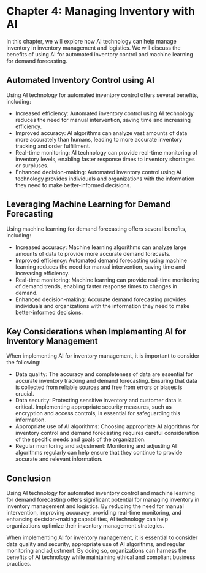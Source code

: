 Chapter 4: Managing Inventory with AI
=====================================

In this chapter, we will explore how AI technology can help manage inventory in inventory management and logistics. We will discuss the benefits of using AI for automated inventory control and machine learning for demand forecasting.

Automated Inventory Control using AI
------------------------------------

Using AI technology for automated inventory control offers several benefits, including:

* Increased efficiency: Automated inventory control using AI technology reduces the need for manual intervention, saving time and increasing efficiency.
* Improved accuracy: AI algorithms can analyze vast amounts of data more accurately than humans, leading to more accurate inventory tracking and order fulfillment.
* Real-time monitoring: AI technology can provide real-time monitoring of inventory levels, enabling faster response times to inventory shortages or surpluses.
* Enhanced decision-making: Automated inventory control using AI technology provides individuals and organizations with the information they need to make better-informed decisions.

Leveraging Machine Learning for Demand Forecasting
--------------------------------------------------

Using machine learning for demand forecasting offers several benefits, including:

* Increased accuracy: Machine learning algorithms can analyze large amounts of data to provide more accurate demand forecasts.
* Improved efficiency: Automated demand forecasting using machine learning reduces the need for manual intervention, saving time and increasing efficiency.
* Real-time monitoring: Machine learning can provide real-time monitoring of demand trends, enabling faster response times to changes in demand.
* Enhanced decision-making: Accurate demand forecasting provides individuals and organizations with the information they need to make better-informed decisions.

Key Considerations when Implementing AI for Inventory Management
----------------------------------------------------------------

When implementing AI for inventory management, it is important to consider the following:

* Data quality: The accuracy and completeness of data are essential for accurate inventory tracking and demand forecasting. Ensuring that data is collected from reliable sources and free from errors or biases is crucial.
* Data security: Protecting sensitive inventory and customer data is critical. Implementing appropriate security measures, such as encryption and access controls, is essential for safeguarding this information.
* Appropriate use of AI algorithms: Choosing appropriate AI algorithms for inventory control and demand forecasting requires careful consideration of the specific needs and goals of the organization.
* Regular monitoring and adjustment: Monitoring and adjusting AI algorithms regularly can help ensure that they continue to provide accurate and relevant information.

Conclusion
----------

Using AI technology for automated inventory control and machine learning for demand forecasting offers significant potential for managing inventory in inventory management and logistics. By reducing the need for manual intervention, improving accuracy, providing real-time monitoring, and enhancing decision-making capabilities, AI technology can help organizations optimize their inventory management strategies.

When implementing AI for inventory management, it is essential to consider data quality and security, appropriate use of AI algorithms, and regular monitoring and adjustment. By doing so, organizations can harness the benefits of AI technology while maintaining ethical and compliant business practices.


